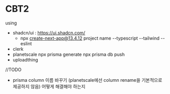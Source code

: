 # CBT2
using
- shadcn/ui : https://ui.shadcn.com/
    - npx create-next-app@13.4.12 project name --typescript --tailwind --eslint
- clerk
- planetscale
    npx prisma generate
    npx prisma db push
- uploadthing

//TODO
- prisma column 이름 바꾸기 (planetscale에선 column rename을 기본적으로 제공하지 않음) 어떻게 해결해야 하는지